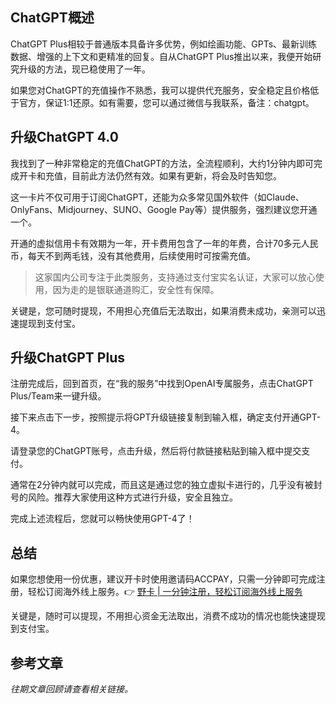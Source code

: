 ## ChatGPT概述

ChatGPT Plus相较于普通版本具备许多优势，例如绘画功能、GPTs、最新训练数据、增强的上下文和更精准的回复。自从ChatGPT Plus推出以来，我便开始研究升级的方法，现已稳使用了一年。

如果您对ChatGPT的充值操作不熟悉，我可以提供代充服务，安全稳定且价格低于官方，保证1:1还原。如有需要，您可以通过微信与我联系，备注：chatgpt。

## 升级ChatGPT 4.0

我找到了一种非常稳定的充值ChatGPT的方法，全流程顺利，大约1分钟内即可完成开卡和充值，目前此方法仍然有效。如果有更新，将会及时告知您。

这一卡片不仅可用于订阅ChatGPT，还能为众多常见国外软件（如Claude、OnlyFans、Midjourney、SUNO、Google Pay等）提供服务，强烈建议您开通一个。

开通的虚拟信用卡有效期为一年，开卡费用包含了一年的年费，合计70多元人民币，每天不到两毛钱，没有其他费用，后续使用时可按需充值。

> 这家国内公司专注于此类服务，支持通过支付宝实名认证，大家可以放心使用，因为走的是银联通道购汇，安全性有保障。

关键是，您可随时提现，不用担心充值后无法取出，如果消费未成功，亲测可以迅速提现到支付宝。

## 升级ChatGPT Plus

注册完成后，回到首页，在“我的服务”中找到OpenAI专属服务，点击ChatGPT Plus/Team来一键升级。

接下来点击下一步，按照提示将GPT升级链接复制到输入框，确定支付开通GPT-4。

请登录您的ChatGPT账号，点击升级，然后将付款链接粘贴到输入框中提交支付。

通常在2分钟内就可以完成，而且这是通过您的独立虚拟卡进行的，几乎没有被封号的风险。推荐大家使用这种方式进行升级，安全且独立。

完成上述流程后，您就可以畅快使用GPT-4了！

## 总结

如果您想使用一份优惠，建议开卡时使用邀请码ACCPAY，只需一分钟即可完成注册，轻松订阅海外线上服务。👉 [野卡 | 一分钟注册，轻松订阅海外线上服务](https://bit.ly/bewildcard)

关键是，随时可以提现，不用担心资金无法取出，消费不成功的情况也能快速提现到支付宝。

## 参考文章

*往期文章回顾请查看相关链接。*